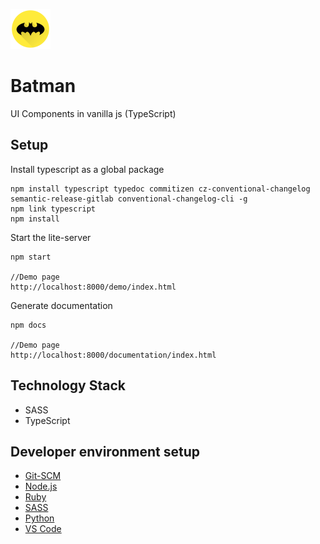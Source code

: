 ![alt](./logo_64.png) 
# Batman
UI Components in vanilla js (TypeScript)

## Setup

Install typescript as a global package

```
npm install typescript typedoc commitizen cz-conventional-changelog semantic-release-gitlab conventional-changelog-cli -g
npm link typescript
npm install

```

Start the lite-server 

```
npm start

//Demo page
http://localhost:8000/demo/index.html
```

Generate documentation  

```
npm docs

//Demo page
http://localhost:8000/documentation/index.html
```

## Technology Stack
* SASS
* TypeScript

## Developer environment setup 
* [Git-SCM](https://code.siemens.com/ui-developers/git/blob/master/readme.md#git-scm-installation)
* [Node.js](https://code.siemens.com/ui-developers/git/blob/master/readme.md#setup-nodejs-and-configuring-proxy)
* [Ruby](https://code.siemens.com/ui-developers/git/blob/master/readme.md#setup-ruby-and-configure-proxy)
* [SASS](https://code.siemens.com/ui-developers/git/blob/master/readme.md#setup-sass)
* [Python](https://code.siemens.com/ui-developers/git/blob/master/readme.md#setup-python)
* [VS Code](https://code.siemens.com/ui-developers/git/blob/master/readme.md#setup-visual-studio-code)